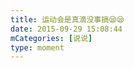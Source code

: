 ```yaml
---
title: 运动会是真滴没事搞😪😪
date: 2015-09-29 15:08:44
mCategories: [说说]
type: moment
---
```


<div id="pics-20150929150844"></div>

<script src="/lib/moment/pics.js"></script>
<script>
var data = [
    {"link": "2015-09-29_000004.webp", "type": "shuoshuo"}
];
picsRender(data, "pics-20150929150844");
</script>

